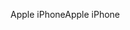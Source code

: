 <span data-ttu-id="a7fbe-101">Apple iPhone</span><span class="sxs-lookup"><span data-stu-id="a7fbe-101">Apple iPhone</span></span>